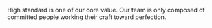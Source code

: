 High standard is one of our core value. Our team is only composed of committed people working their craft toward perfection.